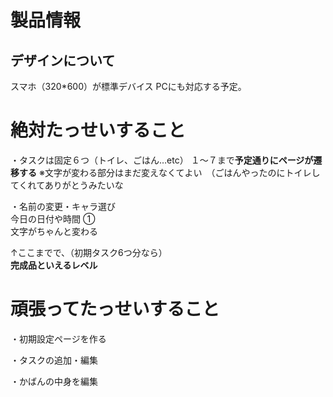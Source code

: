 # 製品情報
## デザインについて
スマホ（320*600）が標準デバイス
PCにも対応する予定。

# 絶対たっせいすること

・タスクは固定６つ（トイレ、ごはん…etc）
１～７まで**予定通りにページが遷移する**
※文字が変わる部分はまだ変えなくてよい　（ごはんやったのにトイレしてくれてありがとうみたいな
  
・名前の変更・キャラ選び  
今日の日付や時間  ①  
文字がちゃんと変わる

↑ここまでで、（初期タスク6つ分なら）  
**完成品といえるレベル**  


# 頑張ってたっせいすること
・初期設定ページを作る

・タスクの追加・編集

・かばんの中身を編集




